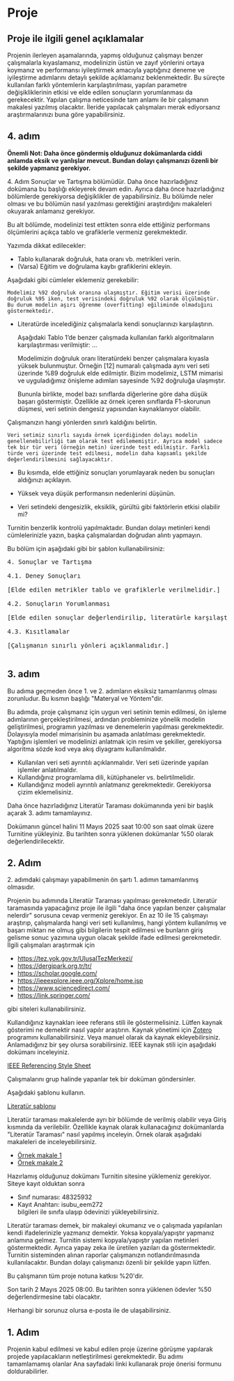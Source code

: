 
# Proje 

## Proje ile ilgili genel açıklamalar

Projenin ilerleyen aşamalarında, yapmış olduğunuz çalışmayı benzer çalışmalarla kıyaslamanız, modelinizin üstün ve zayıf yönlerini ortaya koymanız ve performansı iyileştirmek amacıyla yaptığınız deneme ve iyileştirme adımlarını detaylı şekilde açıklamanız beklenmektedir. Bu süreçte kullanılan farklı yöntemlerin karşılaştırılması, yapılan parametre değişikliklerinin etkisi ve elde edilen sonuçların yorumlanması da gerekecektir. Yapılan çalışma neticesinde tam anlamı ile bir çalışmanın makalesi yazılmış olacaktır. İleride  yapılacak çalışmaları merak ediyorsanız araştırmalarınızı buna göre yapabilirsiniz.


## 4. adım

**Önemli Not: Daha önce göndermiş olduğunuz dokümanlarda ciddi anlamda eksik ve yanlışlar mevcut. Bundan dolayı çalışmanızı özenli bir şekilde yapmanız gerekiyor.**

4\. Adım Sonuçlar ve Tartışma bölümüdür. Daha önce hazırladığınız dokümana bu başlığı ekleyerek devam edin. Ayrıca daha önce hazırladığınız bölümlerde gerekiyorsa değişiklikler de yapabilirsiniz. Bu bölümde neler olması ve bu bölümün nasıl yazılması gerektiğini araştırdığını makaleleri okuyarak anlamanız gerekiyor.

Bu alt bölümde, modelinizi test ettikten sonra elde ettiğiniz performans ölçümlerini açıkça tablo ve grafiklerle vermeniz gerekmektedir.

Yazımda dikkat edilecekler:

- Tablo kullanarak doğruluk, hata oranı vb. metrikleri verin.
- (Varsa) Eğitim ve doğrulama kaybı  grafiklerini ekleyin.

Aşağıdaki gibi cümleler eklemeniz gerekebilir:

    Modelimiz %92 doğruluk oranına ulaşmıştır. Eğitim verisi üzerinde doğruluk %95 iken, test verisindeki doğruluk %92 olarak ölçülmüştür. Bu durum modelin aşırı öğrenme (overfitting) eğiliminde olmadığını göstermektedir.

- Literatürde incelediğiniz çalışmalarla kendi sonuçlarınızı karşılaştırın.

    Aşağıdaki Tablo 1’de benzer çalışmada kullanılan farklı algoritmaların karşılaştırması verilmiştir:
    ...

    Modelimizin doğruluk oranı literatürdeki benzer çalışmalara kıyasla yüksek bulunmuştur. Örneğin [12] numaralı çalışmada aynı veri seti üzerinde %89 doğruluk elde edilmiştir. Bizim modelimiz, LSTM mimarisi ve uyguladığımız önişleme adımları sayesinde %92 doğruluğa ulaşmıştır.

    Bununla birlikte, model bazı sınıflarda diğerlerine göre daha düşük başarı göstermiştir. Özellikle az örnek içeren sınıflarda F1-skorunun düşmesi, veri setinin dengesiz yapısından kaynaklanıyor olabilir.


Çalışmanızın hangi yönlerden sınırlı kaldığını belirtin.

    Veri setimiz sınırlı sayıda örnek içerdiğinden dolayı modelin genellenebilirliği tam olarak test edilememiştir. Ayrıca model sadece tek bir tür veri (örneğin metin) üzerinde test edilmiştir. Farklı türde veri üzerinde test edilmesi, modelin daha kapsamlı şekilde değerlendirilmesini sağlayacaktır.


- Bu kısımda, elde ettiğiniz sonuçları yorumlayarak neden bu sonuçları aldığınızı açıklayın.

- Yüksek veya düşük performansın nedenlerini düşünün.

- Veri setindeki dengesizlik, eksiklik, gürültü gibi faktörlerin etkisi olabilir mi?


Turnitin benzerlik kontrolü yapılmaktadır. Bundan dolayı metinleri kendi cümlelerinizle yazın, başka çalışmalardan doğrudan alıntı yapmayın.

Bu bölüm için aşağıdaki gibi bir şablon kullanabilirsiniz:

<pre>
4. Sonuçlar ve Tartışma

4.1. Deney Sonuçları

[Elde edilen metrikler tablo ve grafiklerle verilmelidir.]

4.2. Sonuçların Yorumlanması

[Elde edilen sonuçlar değerlendirilip, literatürle karşılaştırılmalı, yorum yapılmalı.]

4.3. Kısıtlamalar

[Çalışmanın sınırlı yönleri açıklanmalıdır.]

</pre>



## 3. adım

Bu adıma geçmeden önce 1. ve 2. adımların eksiksiz tamamlanmış olması zorunludur.
Bu kısmın başlığı "Materyal ve Yöntem"dir.

Bu adımda, proje çalışmanız için uygun veri setinin temin edilmesi, ön işleme adımlarının gerçekleştirilmesi, ardından probleminize yönelik modelin geliştirilmesi, programın yazılması ve denemelerin yapılması gerekmektedir.  Dolayısıyla model mimarisinin bu aşamada anlatılması gerekmektedir. Yaptığını işlemleri ve modelinizi anlatmak için resim ve şekiller, gerekiyorsa algoritma sözde kod veya akış diyagramı kullanılmalıdır. 
- Kullanılan veri seti ayrıntılı açıklanmalıdır. Veri seti üzerinde yapılan işlemler anlatılmaldır.
- Kullandığınız programlama dili, kütüphaneler vs. belirtilmelidir.
- Kullandığınız modeli ayrıntılı anlatmanız gerekmektedir. Gerekiyorsa çizim eklemelisiniz.

Daha önce hazırladığınız Literatür Taraması dokümanında yeni bir başlık açarak  3. adımı tamamlayınız.

Dokümanın güncel halini 11 Mayıs 2025 saat 10:00 son saat olmak üzere Turnitine yükleyiniz. Bu tarihten sonra yüklenen dokümanlar %50 olarak değerlendirilecektir.




## 2. Adım

2\. adımdaki çalışmayı yapabilmenin ön şartı 1. adımın tamamlanmış olmasıdır.

Projenin bu adımında Literatür Taraması yapılması gerekmetedir. Literatür taramasında yapacağınız proje ile ilgili "daha önce yapılan benzer çalışmalar nelerdir" sorusuna cevap vermeniz gerekiyor. En az 10 ile 15 çalışmayı araştırıp, çalışmalarda hangi veri seti kullanılmış, hangi yöntem kullanılmış ve başarı miktarı ne olmuş gibi bilgilerin tespit edilmesi ve bunların giriş gelisme sonuc yazımına uygun olacak şekilde ifade edilmesi gerekmetedir.  İlgili çalışmaları araştırmak için

- <https://tez.yok.gov.tr/UlusalTezMerkezi/>
- <https://dergipark.org.tr/tr/>
- <https://scholar.google.com/>
- <https://ieeexplore.ieee.org/Xplore/home.jsp>
- <https://www.sciencedirect.com/>
- <https://link.springer.com/>

gibi siteleri kullanabilirsiniz.

Kullandığınız kaynakları ieee referans stili ile göstermelisiniz. Lütfen kaynak gösterimi ne demektir nasıl yapılır araştırın. Kaynak yönetimi için [Zotero](https://www.zotero.org/) programını kullanabilirsiniz. Veya manuel olarak da kaynak ekleyebilirsiniz. Anlamadığınız bir şey olursa sorabilirsiniz. IEEE kaynak stili için aşağıdaki dokümanı inceleyiniz.

[IEEE Referencing Style Sheet ](files/ieee-style-guide.pdf)

Çalışmalarını grup halinde yapanlar tek bir doküman göndersinler.

Aşağıdaki şablonu kullanın.

[Literatür şablonu](files/rapor_sablon_v1.docx)

Literatür taraması makalelerde ayrı bir bölümde de verilmiş olabilir veya Giriş kısmında da  verilebilir. Özellikle kaynak olarak kullanacağınız dokümanlarda "Literatür Taraması" nasıl yapılmış inceleyin. Örnek olarak aşağıdaki makaleleri de inceleyebilirsiniz.

- [Örnek makale 1](files/ornek_makale1.pdf)
- [Örnek makale 2](files/ornek_makale2.pdf)



Hazırlamış olduğunuz dokümanı Turnitin sitesine yüklemeniz gerekiyor.
Siteye kayıt olduktan sonra   
- Sınıf numarası: 48325932
- Kayıt Anahtarı: isubu_eem272    
bilgileri ile sınıfa ulaşıp ödevinizi yükleyebilirsiniz.

Literatür taraması demek, bir makaleyi okumanız ve o çalışmada yapılanları kendi ifadelerinizle yazmanız demektir. Yoksa kopyala/yapıştır yapmanız anlamına gelmez. Turnitin sistemi kopyala/yapıştır yapılan metinleri göstermektedir. Ayrıca yapay zeka ile üretilen yazıları da göstermektedir. Turnitin sisteminden alınan raporlar çalışmanızın notlandırılmasında kullanılacaktır. Bundan dolayı çalışmanızı özenli bir şekilde yapın lütfen.

Bu çalışmanın tüm proje notuna katkısı %20'dir.

Son tarih 2 Mayıs 2025 08:00. Bu tarihten sonra yüklenen ödevler %50 değerlendirmesine tabi olacaktır.

Herhangi bir sorunuz olursa e-posta ile de ulaşabilirsiniz.



## 1. Adım

Projenin kabul edilmesi ve kabul edilen proje üzerine görüşme yapılarak projede yapılacakların netleştirilmesi gerekmektedir.  Bu adımı tamamlamamış olanlar Ana sayfadaki linki kullanarak proje önerisi formunu doldurabilirler.

